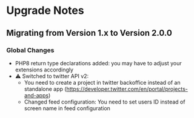 # Upgrade Notes

## Migrating from Version 1.x to Version 2.0.0

### Global Changes
- PHP8 return type declarations added: you may have to adjust your extensions accordingly
- ⚠️ Switched to twitter API v2:
  - You need to create a project in twitter backoffice instead of an standalone app (https://developer.twitter.com/en/portal/projects-and-apps)
  - Changed feed configuration: You need to set users ID instead of screen name in feed configuration